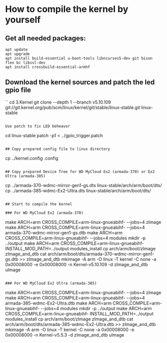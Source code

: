 # How to compile the kernel by yourself

## Get all needed packages:
```
apt update
apt upgrade
apt install build-essential u-boot-tools libncurses5-dev git bison flex bc libssl-dev
apt install crossbuild-essential-armhf
```

## Download the kernel sources and patch the led gpio file

``
cd 3.Kernel
git clone --depth 1 --branch v5.10.109 git://git.kernel.org/pub/scm/linux/kernel/git/stable/linux-stable.git linux-stable
```

Use patch to fix LED beheavor
```
cd linux-stable
patch -p1 < ../gpio_trigger.patch
```

## Copy prepared config file to linux directory
```
cp ../kernel.config .config
```

## Copy prepared Device Tree for WD MyCloud Ex2 (armada-370) or Ex2 Ultra (armada-385)
```
cp ../armada-370-wdmc-mirror-gen1-gs.dts linux-stable/arch/arm/boot/dts/
cp ../armada-385-wdmc-Ex2-Ultra.dts linux-stable/arch/arm/boot/dts/
```

## Start to compile the kernel 

### For WD MyCloud Ex2 (armada-370)
```
make ARCH=arm CROSS_COMPILE=arm-linux-gnueabihf- --jobs=4 zImage
make ARCH=arm CROSS_COMPILE=arm-linux-gnueabihf- --jobs=4 armada-370-wdmc-mirror-gen1-gs.dtb
make ARCH=arm CROSS_COMPILE=arm-linux-gnueabihf- --jobs=4 modules
mkdir -p ../output
make ARCH=arm CROSS_COMPILE=arm-linux-gnueabihf- INSTALL_MOD_PATH=../output modules_install
cp arch/arm/boot/zImage zImage_and_dtb
cat arch/arm/boot/dts/armada-370-wdmc-mirror-gen1-gs.dtb >> zImage_and_dtb
mkimage -A arm -O linux -T kernel -C none -a 0x00008000 -e 0x00008000 -n Kernel-v5.10.109 -d zImage_and_dtb uImage
```

### For WD MyCloud Ex2 Ultra (armada-385)
```
make ARCH=arm CROSS_COMPILE=arm-linux-gnueabihf- --jobs=4 zImage
make ARCH=arm CROSS_COMPILE=arm-linux-gnueabihf- --jobs=4 armada-385-wdmc-Ex2-Ultra.dtb
make ARCH=arm CROSS_COMPILE=arm-linux-gnueabihf- --jobs=4 modules
mkdir -p ../output
make ARCH=arm CROSS_COMPILE=arm-linux-gnueabihf- INSTALL_MOD_PATH=../output modules_install
cp arch/arm/boot/zImage zImage_and_dtb
cat arch/arm/boot/dts/armada-385-wdmc-Ex2-Ultra.dtb >> zImage_and_dtb
mkimage -A arm -O linux -T kernel -C none -a 0x00008000 -e 0x00008000 -n Kernel-v5.5.3 -d zImage_and_dtb uImage
```

